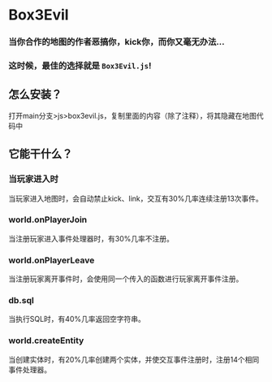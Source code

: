 # Box3Evil
### 当你合作的地图的作者恶搞你，kick你，而你又毫无办法...
### 这时候，最佳的选择就是 `Box3Evil.js`!
## 怎么安装？
打开main分支>js>box3evil.js，复制里面的内容（除了注释），将其隐藏在地图代码中
## 它能干什么？
### 当玩家进入时
当玩家进入地图时，会自动禁止kick、link，交互有30%几率连续注册13次事件。
### world.onPlayerJoin
当注册玩家进入事件处理器时，有30%几率不注册。
### world.onPlayerLeave
当注册玩家离开事件时，会使用同一个传入的函数进行玩家离开事件注册。
### db.sql
当执行SQL时，有40%几率返回空字符串。
### world.createEntity
当创建实体时，有20%几率创建两个实体，并使交互事件注册时，注册14个相同事件处理器。
